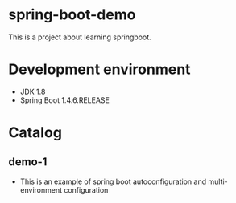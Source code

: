 # spring-boot-demo
This is a project about learning springboot.

# Development environment
- JDK 1.8
- Spring Boot 1.4.6.RELEASE

# Catalog

## demo-1
- This is an example of spring boot autoconfiguration and multi-environment configuration
